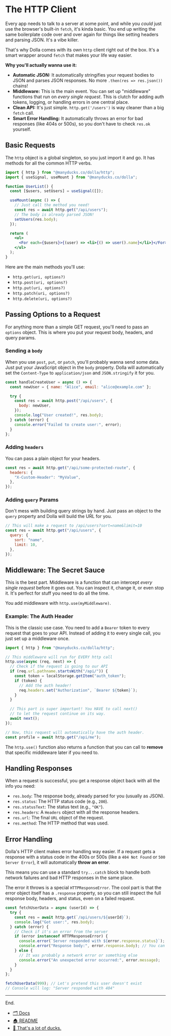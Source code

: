 # The HTTP Client

Every app needs to talk to a server at some point, and while you _could_ just use the browser's built-in `fetch`, it's kinda basic. You end up writing the same boilerplate code over and over again for things like setting headers and parsing JSON. It's a vibe killer.

That's why Dolla comes with its own `http` client right out of the box. It's a smart wrapper around `fetch` that makes your life way easier.

**Why you'll actually wanna use it:**

- **Automatic JSON:** It automatically stringifies your request bodies to JSON and parses JSON responses. No more `.then(res => res.json())` chains\!
- **Middleware:** This is the main event. You can set up "middleware" functions that run on _every single request_. This is clutch for adding auth tokens, logging, or handling errors in one central place.
- **Clean API:** It's just simple. `http.get('/users')` is way cleaner than a big `fetch` call.
- **Smart Error Handling:** It automatically throws an error for bad responses (like 404s or 500s), so you don't have to check `res.ok` yourself.

## Basic Requests

The `http` object is a global singleton, so you just import it and go. It has methods for all the common HTTP verbs.

```jsx
import { http } from "@manyducks.co/dolla/http";
import { useSignal, useMount } from "@manyducks.co/dolla";

function UserList() {
  const [$users, setUsers] = useSignal([]);

  useMount(async () => {
    // Just call the method you need!
    const res = await http.get("/api/users");
    // The body is already parsed JSON!
    setUsers(res.body);
  });

  return (
    <ul>
      <For each={$users}>{(user) => <li>{() => user().name}</li>}</For>
    </ul>
  );
}
```

Here are the main methods you'll use:

- `http.get(uri, options?)`
- `http.post(uri, options?)`
- `http.put(uri, options?)`
- `http.patch(uri, options?)`
- `http.delete(uri, options?)`

## Passing Options to a Request

For anything more than a simple GET request, you'll need to pass an `options` object. This is where you put your request body, headers, and query params.

### Sending a `body`

When you use `post`, `put`, or `patch`, you'll probably wanna send some data. Just put your JavaScript object in the `body` property. Dolla will automatically set the `Content-Type` to `application/json` and `JSON.stringify` it for you.

```jsx
const handleCreateUser = async () => {
  const newUser = { name: "Alice", email: "alice@example.com" };

  try {
    const res = await http.post("/api/users", {
      body: newUser,
    });
    console.log("User created!", res.body);
  } catch (error) {
    console.error("Failed to create user:", error);
  }
};
```

### Adding `headers`

You can pass a plain object for your headers.

```jsx
const res = await http.get("/api/some-protected-route", {
  headers: {
    "X-Custom-Header": "MyValue",
  },
});
```

### Adding `query` Params

Don't mess with building query strings by hand. Just pass an object to the `query` property and Dolla will build the URL for you.

```jsx
// This will make a request to /api/users?sort=name&limit=10
const res = await http.get("/api/users", {
  query: {
    sort: "name",
    limit: 10,
  },
});
```

## Middleware: The Secret Sauce

This is the best part. Middleware is a function that can intercept _every single request_ before it goes out. You can inspect it, change it, or even stop it. It's perfect for stuff you need to do all the time.

You add middleware with `http.use(myMiddleware)`.

### Example: The Auth Header

This is the classic use case. You need to add a `Bearer` token to every request that goes to your API. Instead of adding it to every single call, you just set up a middleware once.

```jsx
import { http } from "@manyducks.co/dolla/http";

// This middleware will run for EVERY http call
http.use(async (req, next) => {
  // Check if the request is going to our API
  if (req.url.pathname.startsWith("/api/")) {
    const token = localStorage.getItem("auth_token");
    if (token) {
      // Add the auth header!
      req.headers.set("Authorization", `Bearer ${token}`);
    }
  }

  // This part is super important! You HAVE to call next()
  // to let the request continue on its way.
  await next();
});

// Now, this request will automatically have the auth header.
const profile = await http.get("/api/me");
```

The `http.use()` function also returns a function that you can call to **remove** that specific middleware later if you need to.

## Handling Responses

When a request is successful, you get a response object back with all the info you need:

- `res.body`: The response body, already parsed for you (usually as JSON).
- `res.status`: The HTTP status code (e.g., `200`).
- `res.statusText`: The status text (e.g., `"OK"`).
- `res.headers`: A `Headers` object with all the response headers.
- `res.url`: The final `URL` object of the request.
- `res.method`: The HTTP method that was used.

## Error Handling

Dolla's HTTP client makes error handling way easier. If a request gets a response with a status code in the 400s or 500s (like a `404 Not Found` or `500 Server Error`), it will automatically **throw an error**.

This means you can use a standard `try...catch` block to handle both network failures and bad HTTP responses in the same place.

The error it throws is a special `HTTPResponseError`. The cool part is that the error object itself has a `.response` property, so you can still inspect the full response body, headers, and status, even on a failed request.

```jsx
const fetchUserData = async (userId) => {
  try {
    const res = await http.get(`/api/users/${userId}`);
    console.log("Got user:", res.body);
  } catch (error) {
    // Check if it's an error from the server
    if (error instanceof HTTPResponseError) {
      console.error(`Server responded with ${error.response.status}`);
      console.error("Response body:", error.response.body); // You can still read the error body!
    } else {
      // It was probably a network error or something else
      console.error("An unexpected error occurred:", error.message);
    }
  }
};

fetchUserData(999); // Let's pretend this user doesn't exist
// Console will log: "Server responded with 404"
```

---

End.

- [🗂️ Docs](./index.md)
- [🏠 README](../README.md)
- [🦆 That's a lot of ducks.](https://www.manyducks.co)
